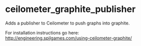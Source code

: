 ceilometer_graphite_publisher
=============================

Adds a publisher to Ceilometer to push graphs into graphite.

For installation instructions go here:
http://engineering.spilgames.com/using-ceilometer-graphite/
